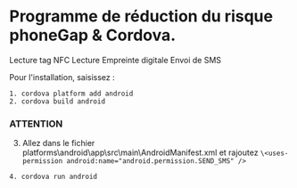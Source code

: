 # Programme de réduction du risque phoneGap & Cordova.
Lecture tag NFC
Lecture Empreinte digitale
Envoi de SMS

Pour l'installation, saisissez :
 ```
 1. cordova platform add android
 2. cordova build android
```
### ATTENTION 
 3. Allez dans le fichier platforms\android\app\src\main\AndroidManifest.xml 
 et rajoutez  ```\<uses-permission android:name="android.permission.SEND_SMS" />```
 
 ```
 4. cordova run android
```